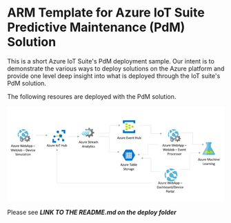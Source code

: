 # ARM Template for Azure IoT Suite Predictive Maintenance (PdM) Solution

This is a short Azure IoT Suite's PdM deployment sample. Our intent is to demonstrate the various ways to deploy solutions on the Azure platform and provide one level deep insight into what is deployed through the IoT suite's PdM solution.

The following resoures are deployed with the PdM solution.

![architecture](../Assets/img/Architecture.png)

Please see ***LINK TO THE README.md on the deploy folder***
